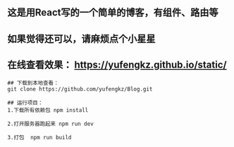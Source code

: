 ## 这是用React写的一个简单的博客，有组件、路由等

## 如果觉得还可以，请麻烦点个小星星

## 在线查看效果： https://yufengkz.github.io/static/
```
## 下载到本地查看：
git clone https://github.com/yufengkz/Blog.git
```

```
## 运行项目：
1.下载所有依赖包 npm install  

2.打开服务器跑起来 npm run dev

3.打包  npm run build
```
